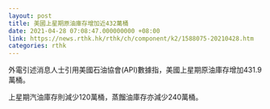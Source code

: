```yaml
---
layout: post
title: 美國上星期原油庫存增加近432萬桶
date: 2021-04-28 07:08:47.000000000 +08:00
link: https://news.rthk.hk/rthk/ch/component/k2/1588075-20210428.htm
categories: rthk
---
```


外電引述消息人士引用美國石油協會(API)數據指，美國上星期原油庫存增加431.9萬桶。

上星期汽油庫存則減少120萬桶，蒸餾油庫存亦減少240萬桶。
